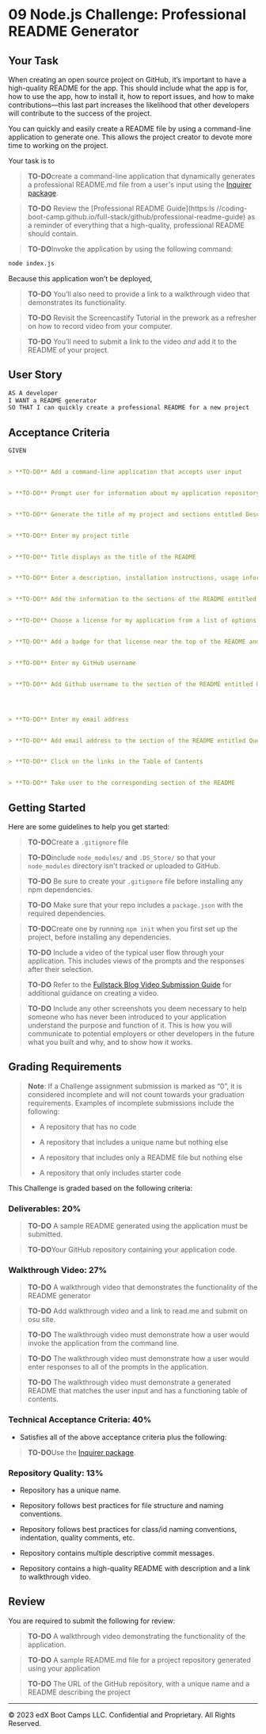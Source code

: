 # 09 Node.js Challenge: Professional README Generator

## Your Task

When creating an open source project on GitHub, it’s important to have a high-quality README for the app. This should include what the app is for, how to use the app, how to install it, how to report issues, and how to make contributions&mdash;this last part increases the likelihood that other developers will contribute to the success of the project. 

You can quickly and easily create a README file by using a command-line application to generate one. This allows the project creator to devote more time to working on the project.

Your task is to 

> **TO-DO**create a command-line application that dynamically generates a professional README.md file from a user's input using the [Inquirer package](https://www.npmjs.com/package/inquirer/v/8.2.4). 


> **TO-DO** Review the [Professional README Guide](https:ls
//coding-boot-camp.github.io/full-stack/github/professional-readme-guide) as a reminder of everything that a high-quality, professional README should contain. 


> **TO-DO**Invoke the application by using the following command:

```bash
node index.js
```




 Because this application won’t be deployed, 
 
 
 > **TO-DO** You’ll also need to provide a link to a walkthrough video that demonstrates its functionality. 
 
 
 > **TO-DO** Revisit the Screencastify Tutorial in the prework as a refresher on how to record video from your computer. 
 
 
 > **TO-DO** You’ll need to submit a link to the video _and_ add it to the README of your project.


## User Story

```md
AS A developer
I WANT a README generator
SO THAT I can quickly create a professional README for a new project
```

## Acceptance Criteria

```md
GIVEN 


> **TO-DO** Add a command-line application that accepts user input


> **TO-DO** Prompt user for information about my application repository


> **TO-DO** Generate the title of my project and sections entitled Description, Table of Contents, Installation, Usage, License, Contributing, Tests, and Questions


> **TO-DO** Enter my project title


> **TO-DO** Title displays as the title of the README


> **TO-DO** Enter a description, installation instructions, usage information, contribution guidelines, and test instructions


> **TO-DO** Add the information to the sections of the README entitled Description, Installation, Usage, Contributing, and Tests


> **TO-DO** Choose a license for my application from a list of options


> **TO-DO** Add a badge for that license near the top of the README and add a notice to the section of the README entitled License that explains which license the application is covered under


> **TO-DO** Enter my GitHub username


> **TO-DO** Add Github username to the section of the README entitled Questions, with a link to my GitHub profile




> **TO-DO** Enter my email address


> **TO-DO** Add email address to the section of the README entitled Questions, with instructions on how to reach me with additional questions


> **TO-DO** Click on the links in the Table of Contents


> **TO-DO** Take user to the corresponding section of the README
```

## Getting Started

Here are some guidelines to help you get started:

> **TO-DO**Create a `.gitignore` file


> **TO-DO**include `node_modules/` and `.DS_Store/` so that your `node_modules` directory isn't tracked or uploaded to GitHub. 


> **TO-DO** Be sure to create your `.gitignore` file before installing any npm dependencies.


> **TO-DO** Make sure that your repo includes a `package.json` with the required dependencies. 


> **TO-DO**Create one by running `npm init` when you first set up the project, before installing any dependencies.


> **TO-DO** Include a video of the typical user flow through your application. This includes views of the prompts and the responses after their selection.


> **TO-DO** Refer to the [Fullstack Blog Video Submission Guide](https://coding-boot-camp.github.io/full-stack/computer-literacy/video-submission-guide) for additional guidance on creating a video.

> **TO-DO** Include any other screenshots you deem necessary to help someone who has never been introduced to your application understand the purpose and function of it. This is how you will communicate to potential employers or other developers in the future what you built and why, and to show how it works.


## Grading Requirements


> **Note**: If a Challenge assignment submission is marked as “0”, it is considered incomplete and will not count towards your graduation requirements. Examples of incomplete submissions include the following:
>
> * A repository that has no code
>
> * A repository that includes a unique name but nothing else
>
> * A repository that includes only a README file but nothing else
>
> * A repository that only includes starter code

This Challenge is graded based on the following criteria: 

### Deliverables: 20%

> **TO-DO** A sample README generated using the application must be submitted.


> **TO-DO**Your GitHub repository containing your application code.

### Walkthrough Video: 27%

> **TO-DO** A walkthrough video that demonstrates the functionality of the README generator 



> **TO-DO** Add walkthrough video and a link to read.me and submit on osu site.


> **TO-DO** The walkthrough video must demonstrate how a user would invoke the application from the command line.


> **TO-DO** The walkthrough video must demonstrate how a user would enter responses to all of the prompts in the application.


> **TO-DO** The walkthrough video must demonstrate a generated README that matches the user input and has a functioning table of contents.

### Technical Acceptance Criteria: 40%

* Satisfies all of the above acceptance criteria plus the following:


> **TO-DO**Use the [Inquirer package](https://www.npmjs.com/package/inquirer/v/8.2.4).


### Repository Quality: 13%

* Repository has a unique name.

* Repository follows best practices for file structure and naming conventions.

* Repository follows best practices for class/id naming conventions, indentation, quality comments, etc.

* Repository contains multiple descriptive commit messages.

* Repository contains a high-quality README with description and a link to walkthrough video.


## Review

You are required to submit the following for review:


> **TO-DO** A walkthrough video demonstrating the functionality of the application.


> **TO-DO** A sample README.md file for a project repository generated using your application


> **TO-DO** The URL of the GitHub repository, with a unique name and a README describing the project

---

© 2023 edX Boot Camps LLC. Confidential and Proprietary. All Rights Reserved.
